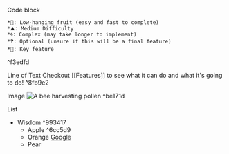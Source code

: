 Code block
```
*🍎: Low-hanging fruit (easy and fast to complete)
*⛰️: Medium Difficulty
*🌀: Complex (may take longer to implement)
*❓: Optional (unsure if this will be a final feature)
*🔑: Key feature
```

^f3edfd

Line of Text
Checkout [[Features]] to see what it can do and what it's going to do!  ^8fb9e2


Image
![A bee harvesting pollen](/Assets/bumblebee.gif "A bee harvesting pollen") ^be171d

List
- Wisdom ^993417
	- Apple ^6cc5d9
	- Orange [Google](https://google.com)
	- Pear